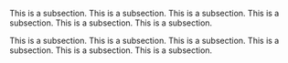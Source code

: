 This is a subsection.
This is a subsection.
This is a subsection.
This is a subsection.
This is a subsection.
This is a subsection.


This is a subsection.
This is a subsection.
This is a subsection.
This is a subsection.
This is a subsection.
This is a subsection.

